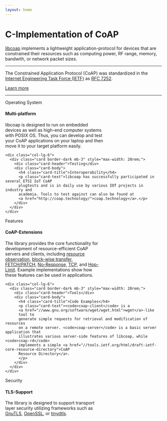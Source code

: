 ```yaml
---
layout: home
---
```


<!--
<div class="alert alert-dismissible alert-success">
<button type="button" class="close" data-dismiss="alert">&times;</button>
<a href="//github.com/obgm/libcoap/releases/tag/v4.3.0" class="alert-link">Version 4.3</a> is out! <strong>Try now!</strong>
 </div>
 -->

<div class="jumbotron">

  <h1>C-Implementation of CoAP</h1>

  <p class="lead"><a href="//github.com/obgm/libcoap">libcoap</a> implements a lightweight
  application-protocol for devices that are constrained their
  resources such as computing power, RF range, memory, bandwith, or
  network packet sizes.</p>

  <hr class="my-4">

  <p>The Constrained Application Protocol (CoAP) was standardized in the
  <a href="//ietf.org">Internet Engineering Task Force (IETF)</a> as <a
  href="//tools.ietf.org/html/rfc7252">RFC 7252</a>.</p>

  <p><a class="btn btn-primary btn-lg" href="http://coap.technology/"
  role="button">Learn more</a></p>
</div>

<hr class="my-4">

  <div class="row">
    <div class="col-lg-6">
      <div class="card border-dark mb-3" style="max-width: 20rem;">
        <div class="card-header">Operating System</div>
        <div class="card-body">
          <h4 class="card-title">Multi-platform</h4>
          <p class="card-text">libcoap is designed to run on embedded devices as well as high-end
          computer systems with POSIX OS. Thus, you can develop and test your
          CoAP applications on your laptop and then move it to your target
          platform easily.</p>
        </div>
      </div>
    </div>

    <div class="col-lg-6">
      <div class="card border-dark mb-3" style="max-width: 20rem;">
        <div class="card-header">Testing</div>
        <div class="card-body">
          <h4 class="card-title">Interoperability</h4>
          <p class="card-text">libcoap has successfully participated in several ETSI IoT CoAP
          plugtests and is in daily use by various IOT projects in industry and
          academia. Tools to test against can also be found at
          <a href="http://coap.technology/">coap.technology</a>.</p>
        </div>
      </div>
    </div>
  </div>

  <div class="row">
    <div class="col-lg-6">
      <div class="card border-dark mb-3" style="max-width: 20rem;">
        <div class="card-header">Features</div>
        <div class="card-body">
          <h4 class="card-title">CoAP-Extensions</h4>
          <p class="card-text">The library provides the core functionality for development of
          resource-efficient CoAP servers and clients, including
          <a href="//tools.ietf.org/html/rfc7641">resource observation</a>,
          <a href="//tools.ietf.org/html/rfc7959">block-wise transfer</a>,
          <a href="//tools.ietf.org/html/rfc8132">FETCH/PATCH</a>,
          <a href="https://tools.ietf.org/html/rfc7967">No-Response</a>,
          <a href="https://tools.ietf.org/html/rfc8323">TCP</a>, and
          <a href="//tools.ietf.org/html/rfc8768">Hop-Limit</a>.
          Example
          implementations show how these features can be used in applications.
          </p>
        </div>
      </div>
    </div>

    <div class="col-lg-6">
      <div class="card border-dark mb-3" style="max-width: 20rem;">
        <div class="card-header">Tools</div>
        <div class="card-body">
          <h4 class="card-title">Code Examples</h4>
          <p class="card-text"><code>coap-client</code> is a
          <a href="//www.gnu.org/software/wget/wget.html">wget</a>-like
          tool to
          generate simple requests for retrieval and modification of resources
          on a remote server. <code>coap-server</code> is a basic server application that
          illustrates various server-side features of libcoap, while <code>coap-rd</code>
          implements a simple <a href="//tools.ietf.org/html/draft-ietf-core-resource-directory">CoAP
          Resource Directory</a>.
          </p>
        </div>
      </div>
    </div>
  </div>

  <div class="row">
    <div class="col-lg-6">
      <div class="card border-dark mb-3" style="max-width: 20rem;">
        <div class="card-header">Security</div>
        <div class="card-body">
          <h4 class="card-title">TLS-Support</h4>
          <p class="card-text">The library is designed to support transport
          layer security utilizing frameworks such as <a href="//gnutls.org">GnuTLS</a>,
          <a href="//openssl.org">OpenSSL</a>, or
          <a href="//www.eclipse.org/tinydtls">tinydtls</a>.
          </p>
        </div>
      </div>
    </div>
  </div>
